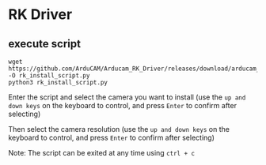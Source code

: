 # RK Driver

## execute script

```
wget https://github.com/ArduCAM/Arducam_RK_Driver/releases/download/arducam_rk_driver_installation_script/rk_install_script.py -O rk_install_script.py
python3 rk_install_script.py
```
Enter the script and select the camera you want to install (use the `up and down keys` on the keyboard to control, and press `Enter` to confirm after selecting)

Then select the camera resolution (use the `up and down keys` on the keyboard to control, and press `Enter` to confirm after selecting)

Note: The script can be exited at any time using `ctrl + c`